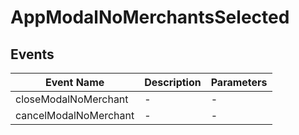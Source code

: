 # AppModalNoMerchantsSelected

## Events

<!-- @vuese:AppModalNoMerchantsSelected:events:start -->
|Event Name|Description|Parameters|
|---|---|---|
|closeModalNoMerchant|-|-|
|cancelModalNoMerchant|-|-|

<!-- @vuese:AppModalNoMerchantsSelected:events:end -->



